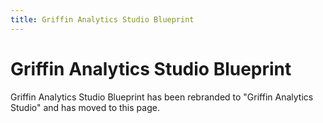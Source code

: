 ```yaml
---
title: Griffin Analytics Studio Blueprint
---
```


# Griffin Analytics Studio Blueprint

Griffin Analytics Studio Blueprint has been rebranded to "Griffin Analytics Studio" and has moved to this page.
